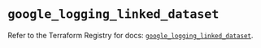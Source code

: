 # `google_logging_linked_dataset`

Refer to the Terraform Registry for docs: [`google_logging_linked_dataset`](https://registry.terraform.io/providers/hashicorp/google/6.31.0/docs/resources/logging_linked_dataset).
